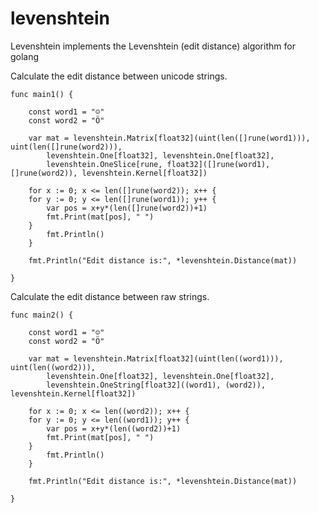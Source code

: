# levenshtein
Levenshtein implements the Levenshtein (edit distance) algorithm for golang

Calculate the edit distance between unicode strings.

```
func main1() {

	const word1 = "☺"
	const word2 = "Ö"

	var mat = levenshtein.Matrix[float32](uint(len([]rune(word1))), uint(len([]rune(word2))),
		levenshtein.One[float32], levenshtein.One[float32],
		levenshtein.OneSlice[rune, float32]([]rune(word1), []rune(word2)), levenshtein.Kernel[float32])
	
	for x := 0; x <= len([]rune(word2)); x++ {
	for y := 0; y <= len([]rune(word1)); y++ {
		var pos = x+y*(len([]rune(word2))+1)
		fmt.Print(mat[pos], " ")
	}
		fmt.Println()
	}

	fmt.Println("Edit distance is:", *levenshtein.Distance(mat))

}
```

Calculate the edit distance between raw strings.

```
func main2() {

	const word1 = "☺"
	const word2 = "Ö"

	var mat = levenshtein.Matrix[float32](uint(len((word1))), uint(len((word2))),
		levenshtein.One[float32], levenshtein.One[float32],
		levenshtein.OneString[float32]((word1), (word2)), levenshtein.Kernel[float32])
	
	for x := 0; x <= len((word2)); x++ {
	for y := 0; y <= len((word1)); y++ {
		var pos = x+y*(len((word2))+1)
		fmt.Print(mat[pos], " ")
	}
		fmt.Println()
	}

	fmt.Println("Edit distance is:", *levenshtein.Distance(mat))

}
```
